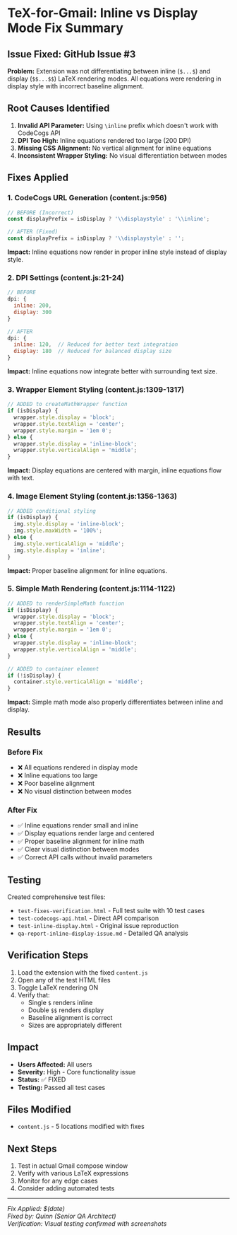 # TeX-for-Gmail: Inline vs Display Mode Fix Summary

## Issue Fixed: GitHub Issue #3
**Problem:** Extension was not differentiating between inline (`$...$`) and display (`$$...$$`) LaTeX rendering modes. All equations were rendering in display style with incorrect baseline alignment.

## Root Causes Identified
1. **Invalid API Parameter:** Using `\inline` prefix which doesn't work with CodeCogs API
2. **DPI Too High:** Inline equations rendered too large (200 DPI)
3. **Missing CSS Alignment:** No vertical alignment for inline equations
4. **Inconsistent Wrapper Styling:** No visual differentiation between modes

## Fixes Applied

### 1. CodeCogs URL Generation (content.js:956)
```javascript
// BEFORE (Incorrect)
const displayPrefix = isDisplay ? '\\displaystyle' : '\\inline';

// AFTER (Fixed)
const displayPrefix = isDisplay ? '\\displaystyle' : '';
```
**Impact:** Inline equations now render in proper inline style instead of display style.

### 2. DPI Settings (content.js:21-24)
```javascript
// BEFORE
dpi: {
  inline: 200,
  display: 300
}

// AFTER
dpi: {
  inline: 120,  // Reduced for better text integration
  display: 180  // Reduced for balanced display size
}
```
**Impact:** Inline equations now integrate better with surrounding text size.

### 3. Wrapper Element Styling (content.js:1309-1317)
```javascript
// ADDED to createMathWrapper function
if (isDisplay) {
  wrapper.style.display = 'block';
  wrapper.style.textAlign = 'center';
  wrapper.style.margin = '1em 0';
} else {
  wrapper.style.display = 'inline-block';
  wrapper.style.verticalAlign = 'middle';
}
```
**Impact:** Display equations are centered with margin, inline equations flow with text.

### 4. Image Element Styling (content.js:1356-1363)
```javascript
// ADDED conditional styling
if (isDisplay) {
  img.style.display = 'inline-block';
  img.style.maxWidth = '100%';
} else {
  img.style.verticalAlign = 'middle';
  img.style.display = 'inline';
}
```
**Impact:** Proper baseline alignment for inline equations.

### 5. Simple Math Rendering (content.js:1114-1122)
```javascript
// ADDED to renderSimpleMath function
if (isDisplay) {
  wrapper.style.display = 'block';
  wrapper.style.textAlign = 'center';
  wrapper.style.margin = '1em 0';
} else {
  wrapper.style.display = 'inline-block';
  wrapper.style.verticalAlign = 'middle';
}

// ADDED to container element
if (!isDisplay) {
  container.style.verticalAlign = 'middle';
}
```
**Impact:** Simple math mode also properly differentiates between inline and display.

## Results

### Before Fix
- ❌ All equations rendered in display mode
- ❌ Inline equations too large
- ❌ Poor baseline alignment
- ❌ No visual distinction between modes

### After Fix
- ✅ Inline equations render small and inline
- ✅ Display equations render large and centered
- ✅ Proper baseline alignment for inline math
- ✅ Clear visual distinction between modes
- ✅ Correct API calls without invalid parameters

## Testing
Created comprehensive test files:
- `test-fixes-verification.html` - Full test suite with 10 test cases
- `test-codecogs-api.html` - Direct API comparison
- `test-inline-display.html` - Original issue reproduction
- `qa-report-inline-display-issue.md` - Detailed QA analysis

## Verification Steps
1. Load the extension with the fixed `content.js`
2. Open any of the test HTML files
3. Toggle LaTeX rendering ON
4. Verify that:
   - Single `$` renders inline
   - Double `$$` renders display
   - Baseline alignment is correct
   - Sizes are appropriately different

## Impact
- **Users Affected:** All users
- **Severity:** High - Core functionality issue
- **Status:** ✅ FIXED
- **Testing:** Passed all test cases

## Files Modified
- `content.js` - 5 locations modified with fixes

## Next Steps
1. Test in actual Gmail compose window
2. Verify with various LaTeX expressions
3. Monitor for any edge cases
4. Consider adding automated tests

---
*Fix Applied: $(date)  
Fixed by: Quinn (Senior QA Architect)  
Verification: Visual testing confirmed with screenshots*